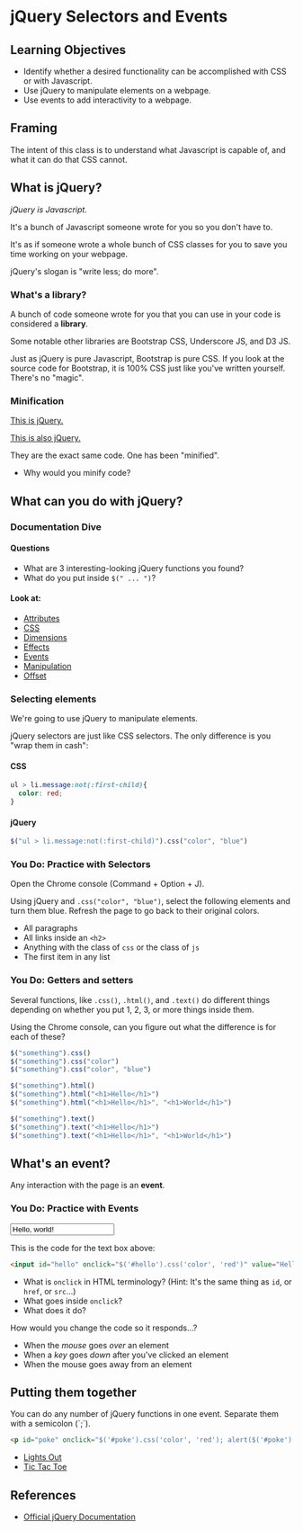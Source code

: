 <script src="jquery.js"></script>

# jQuery Selectors and Events

## Learning Objectives
- Identify whether a desired functionality can be accomplished with CSS or with Javascript.
- Use jQuery to manipulate elements on a webpage.
- Use events to add interactivity to a webpage.

## Framing

The intent of this class is to understand what Javascript is capable of, and what it can do that CSS cannot.

## What is jQuery?

*jQuery is Javascript.*

It's a bunch of Javascript someone wrote for you so you don't have to.

It's as if someone wrote a whole bunch of CSS classes for you to save you time working on your webpage.

jQuery's slogan is "write less; do more".

### What's a library?

A bunch of code someone wrote for you that you can use in your code is considered a **library**.

Some notable other libraries are Bootstrap CSS, Underscore JS, and D3 JS.

Just as jQuery is pure Javascript, Bootstrap is pure CSS. If you look at the source code for Bootstrap, it is 100% CSS just like you've written yourself. There's no "magic".

### Minification

[This is jQuery.](jquery.js)

[This is also jQuery.](jquery.min.js)

They are the exact same code. One has been "minified".

- Why would you minify code?

## What can you do with jQuery?

### Documentation Dive

#### Questions

- What are 3 interesting-looking jQuery functions you found?
- What do you put inside `$(" ... ")`?

#### Look at:

- [Attributes](http://api.jquery.com/category/attributes/)
- [CSS](http://api.jquery.com/category/css/)
- [Dimensions](http://api.jquery.com/category/dimensions/)
- [Effects](http://api.jquery.com/category/effects/)
- [Events](http://api.jquery.com/category/events/)
- [Manipulation](http://api.jquery.com/category/manipulation/)
- [Offset](http://api.jquery.com/category/offset/)

### Selecting elements

We're going to use jQuery to manipulate elements.

jQuery selectors are just like CSS selectors. The only difference is you "wrap them in cash":

#### CSS

```css
ul > li.message:not(:first-child){
  color: red;
}
```

#### jQuery

```js
$("ul > li.message:not(:first-child)").css("color", "blue")
```

### You Do: Practice with Selectors

Open the Chrome console (Command + Option + J).

Using jQuery and `.css("color", "blue")`, select the following elements and turn them blue. Refresh the page to go back to their original colors.

- All paragraphs
- All links inside an `<h2>`
- Anything with the class of `css` or the class of `js`
- The first item in any list

### You Do: Getters and setters

Several functions, like `.css()`, `.html()`, and `.text()` do different things depending on whether you put 1, 2, 3, or more things inside them.

Using the Chrome console, can you figure out what the difference is for each of these?

```js
$("something").css()
$("something").css("color")
$("something").css("color", "blue")
```

```js
$("something").html()
$("something").html("<h1>Hello</h1>")
$("something").html("<h1>Hello</h1>", "<h1>World</h1>")
```

```js
$("something").text()
$("something").text("<h1>Hello</h1>")
$("something").text("<h1>Hello</h1>", "<h1>World</h1>")
```

## What's an event?

Any interaction with the page is an **event**.

### You Do: Practice with Events

<input id="hello" onclick="$('#hello').css('color', 'red')" value="Hello, world!" />

This is the code for the text box above:

```html
<input id="hello" onclick="$('#hello').css('color', 'red')" value="Hello, world!" />
```

- What is `onclick` in HTML terminology? (Hint: It's the same thing as `id`, or `href`, or `src`...)
- What goes inside `onclick`?
- What does it do?

How would you change the code so it responds...?

- When the *mouse* goes *over* an element
- When a *key* goes *down* after you've clicked an element
- When the mouse goes away from an element

## Putting them together

<p id="poke" onclick="$('#poke').css('color', 'red'); alert($('#poke').text())">You can do any number of jQuery functions in one event. Separate them with a semicolon (`;`).</p>

```html
<p id="poke" onclick="$('#poke').css('color', 'red'); alert($('#poke').text())">You can do any number of jQuery functions in one event. Separate them with a `;` semicolon.</p>
```

- [Lights Out](https://github.com/ga-wdi-exercises/lights_out)
- [Tic Tac Toe](https://github.com/ga-wdi-exercises/tic_tac_toe)

## References

- [Official jQuery Documentation](http://jquery.com/)

